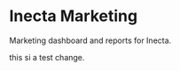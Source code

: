 # Inecta Marketing

Marketing dashboard and reports for Inecta.

<!-- Last updated: 2025-08-26 - Clean dependencies, no @tremor/react -->
this si a test change. 